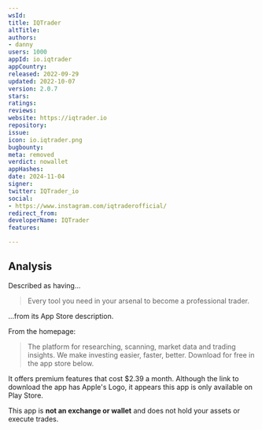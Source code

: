 ```yaml
---
wsId: 
title: IQTrader
altTitle: 
authors:
- danny
users: 1000
appId: io.iqtrader
appCountry: 
released: 2022-09-29
updated: 2022-10-07
version: 2.0.7
stars: 
ratings: 
reviews: 
website: https://iqtrader.io
repository: 
issue: 
icon: io.iqtrader.png
bugbounty: 
meta: removed
verdict: nowallet
appHashes: 
date: 2024-11-04
signer: 
twitter: IQTrader_io
social:
- https://www.instagram.com/iqtraderofficial/
redirect_from: 
developerName: IQTrader
features: 

---
```


## Analysis

Described as having...

> Every tool you need in your arsenal to become a professional trader.

...from its App Store description. 

From the homepage:

> The platform for researching, scanning, market data and trading insights. We make investing easier, faster, better. Download for free in the app store below.

It offers premium features that cost $2.39 a month. Although the link to download the app has Apple's Logo, it appears this app is only available on Play Store.

This app is **not an exchange or wallet** and does not hold your assets or execute trades. 
